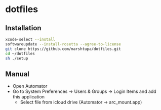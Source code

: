 # dotfiles

## Installation
```bash
xcode-select --install
softwareupdate --install-rosetta --agree-to-license
git clone https://github.com/marshtupa/dotfiles.git
cd ~/dotfiles
sh ./setup
```

## Manual
- Open Automator
- Go to System Preferences → Users & Groups → Login Items and add this application
  - Select file from icloud drive (Automator → arc_mount.app)
